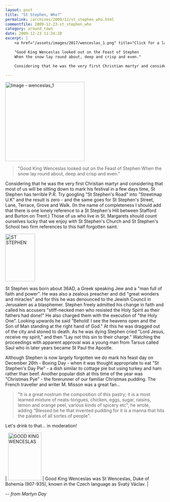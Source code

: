 ```yaml
---
layout: post
title: "St Stephen, Who?"
permalink: /archives/2009/12/st_stephen_who.html
commentfile: 2009-12-23-st_stephen_who
category: around_town
date: 2009-12-23 11:34:28
excerpt: |
    <a href="/assets/images/2017/wenceslas_1.png" title="Click for a larger image"><img src="/assets/images/2017/wenceslas_1-thumb.png" width="150" alt="Image - wenceslas_1"  class="photo right"/></a>

    "Good King Wenceslas looked out on the Feast of Stephen
    When the snow lay round about, deep and crisp and even."

    Considering that he was the very first Christian martyr and considering that most of us will be sitting down to mark his festival in a few days time, St Stephen has terrible P.R. Try googling "St Stephen's Road" into "Streetmap U.K" and the result is zero - and the same goes for St Stephen's Street, Lane, Terrace, Grove and Walk. (In the name of completeness I should add that there is one lonely reference to a St Stephen's Hill between Stafford and Burton on Trent.) Those of us who live in St. Margarets should count ourselves lucky that we enjoy with St Stephen's Church and St Stephen's School two firm references to this half forgotten saint.

---
```


<a href="/assets/images/2017/wenceslas_1.png" title="Click for a larger image"><img src="/assets/images/2017/wenceslas_1-thumb.png" width="250" alt="Image - wenceslas_1"  class="photo right"/></a>

> "Good King Wenceslas looked out on the Feast of Stephen
> When the snow lay round about, deep and crisp and even."

Considering that he was the very first Christian martyr and considering that most of us will be sitting down to mark his festival in a few days time, St Stephen has terrible P.R. Try googling "St Stephen's Road" into "Streetmap U.K" and the result is zero - and the same goes for St Stephen's Street, Lane, Terrace, Grove and Walk. (In the name of completeness I should add that there is one lonely reference to a St Stephen's Hill between Stafford and Burton on Trent.) Those of us who live in St. Margarets should count ourselves lucky that we enjoy with St Stephen's Church and St Stephen's School two firm references to this half forgotten saint.

<a href="/assets/images/2009/wenceslas_2.png" title="See larger version of - ST STEPHEN"><img src="/assets/images/2009/wenceslas_2_thumb.png" width="94" height="150" alt="ST STEPHEN" class="photo right" /></a>

St Stephen was born about 36AD, a Greek speaking Jew and a "man full of faith and power". He was also a zealous preacher and did "great wonders and miracles" and for this he was denounced to the Jewish Council in Jerusalem as a blasphemer. Stephen freely admitted his change in faith and called his accusers "stiff-necked men who resisted the Holy Spirit as their fathers had done!" He also charged them with the execution of "the Holy One". Looking upwards he said "Behold! I see the heavens open and the Son of Man standing at the right hand of God." At this he was dragged out of the city and stoned to death. As he was dying Stephen cried "Lord Jesus, receive my spirit," and then "Lay not this sin to their charge." Watching the proceedings with apparent approval was a young man from Tarsus called Saul who in later years became St Paul the Apostle.

Although Stephen is now largely forgotten we do mark his feast day on December 26th - Boxing Day - when it was thought appropriate to eat "St Stephen's Day Pie" - a dish similar to cottage pie but using turkey and ham rather than beef. Another popular dish at this time of the year was "Christmas Pye" - the forerunner of our familiar Christmas pudding. The French traveller and writer M. Misson was a great fan...

> "It is a great nostrum the composition of this pastry; it is a most learned mixture of neats-tongues, chicken, eggs, sugar, raisins, lemon and orange peel, various kinds of spicery etc", he wrote, adding "Blessed be he that invented pudding for it is a manna that hits the palates of all sortes of people".

Let's drink to that... in moderation!

| <a href="/assets/images/2009/wenceslas_3.png" title="See larger version of -   GOOD KING WENCESLAS"><img src="/assets/images/2009/wenceslas_3_thumb.png" width="105" height="150" alt="  GOOD KING WENCESLAS" class="photo left" /></a> | Good King Wenceslas was St Wenceslas, Duke of Bohemia (907-935), known in the Czech language as Svatý Václav. |

<cite>-- from Martyn Day</cite>
